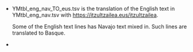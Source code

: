 - YMtbl_eng_nav_TO_eus.tsv is the translation of the English text in YMtbl_eng_nav.tsv with https://itzultzailea.eus/itzultzailea. 

    Some of the English text lines has Navajo text mixed in. Such lines are translated to Basque.
    
- 